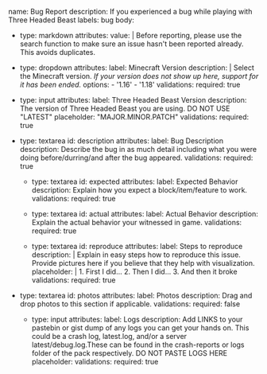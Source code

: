 name: Bug Report
description: If you experienced a bug while playing with Three Headed Beast
labels: bug
body:
  - type: markdown
    attributes:
      value: |
        Before reporting, please use the search function to make sure an issue hasn't been reported already.
        This avoids duplicates.

  - type: dropdown
    attributes:
      label: Minecraft Version
      description: |
        Select the Minecraft version.
        *If your version does not show up here, support for it has been ended.*
      options:
        - '1.16'
        - '1.18'
    validations:
      required: true

  - type: input
    attributes:
      label: Three Headed Beast Version
      description: The version of Three Headed Beast you are using. DO NOT USE "LATEST"
      placeholder: "MAJOR.MINOR.PATCH"
    validations:
      required: true

- type: textarea
    id: description
    attributes:
      label: Bug Description
      description: Describe the bug in as much detail including what you were doing before/durring/and after the bug appeared.
    validations:
      required: true

  - type: textarea
    id: expected
    attributes:
      label: Expected Behavior
      description: Explain how you expect a block/item/feature to work.
    validations:
      required: true

  - type: textarea
    id: actual
    attributes:
      label: Actual Behavior
      description: Explain the actual behavior your witnessed in game.
    validations:
      required: true

  - type: textarea
    id: reproduce
    attributes:
      label: Steps to reproduce
      description: |
        Explain in easy steps how to reproduce this issue.
        Provide pictures here if you believe that they help with visualization.
      placeholder: |
        1. First I did...
        2. Then I did...
        3. And then it broke
    validations:
      required: true

- type: textarea
    id: photos
    attributes:
      label: Photos
      description: Drag and drop photos to this section if applicable.
    validations:
      required: false

  - type: input
    attributes:
      label: Logs
      description: Add LINKS to your pastebin or gist dump of any logs you can get your hands on. This could be a crash log, latest.log, and/or a server latest/debug.log.These can be found in the crash-reports or logs folder of the pack respectively. DO NOT PASTE LOGS HERE
      placeholder: <gist or pastebin link>
    validations:
      required: true
